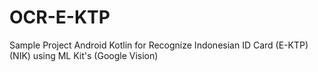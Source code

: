 # OCR-E-KTP
Sample Project Android Kotlin for Recognize Indonesian ID Card (E-KTP) (NIK) using ML Kit's (Google Vision)
